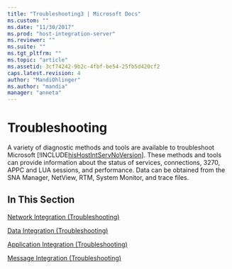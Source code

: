 ```yaml
---
title: "Troubleshooting3 | Microsoft Docs"
ms.custom: ""
ms.date: "11/30/2017"
ms.prod: "host-integration-server"
ms.reviewer: ""
ms.suite: ""
ms.tgt_pltfrm: ""
ms.topic: "article"
ms.assetid: 3cf74242-9b2c-4fbf-be54-25fb5d420cf2
caps.latest.revision: 4
author: "MandiOhlinger"
ms.author: "mandia"
manager: "anneta"
---
```

# Troubleshooting
A variety of diagnostic methods and tools are available to troubleshoot Microsoft [!INCLUDE[hisHostIntServNoVersion](../includes/hishostintservnoversion-md.md)]. These methods and tools can provide information about the status of services, connections, 3270, APPC and LUA sessions, and performance. Data can be obtained from the SNA Manager, NetView, RTM, System Monitor, and trace files.  
  
## In This Section  
 [Network Integration (Troubleshooting)](../core/network-integration-troubleshooting-1.md)  
  
 [Data Integration (Troubleshooting)](../core/data-integration-troubleshooting-2.md)  
  
 [Application Integration (Troubleshooting)](../core/application-integration-troubleshooting-2.md)  
  
 [Message Integration (Troubleshooting)](../core/message-integration-troubleshooting-2.md)